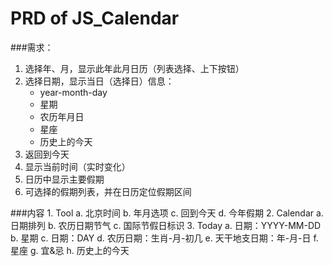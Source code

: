 # PRD of JS_Calendar
###需求：
1. 选择年、月，显示此年此月日历（列表选择、上下按钮）
2. 选择日期，显示当日（选择日）信息：
    - year-month-day
	- 星期
	- 农历年月日
	- 星座  
	- 历史上的今天
3. 返回到今天
4. 显示当前时间（实时变化）
5. 日历中显示主要假期
6. 可选择的假期列表，并在日历定位假期区间

###内容
	1. Tool
		a. 北京时间
		b. 年月选项
		c. 回到今天
		d. 今年假期
	2. Calendar
		a. 日期排列
		b. 农历日期节气
		c. 国际节假日标识
	3. Today
		a. 日期：YYYY-MM-DD
		b. 星期
		c. 日期：DAY
		d. 农历日期：生肖-月-初几
		e. 天干地支日期：年-月-日
		f. 星座
		g. 宜&忌
		h. 历史上的今天
